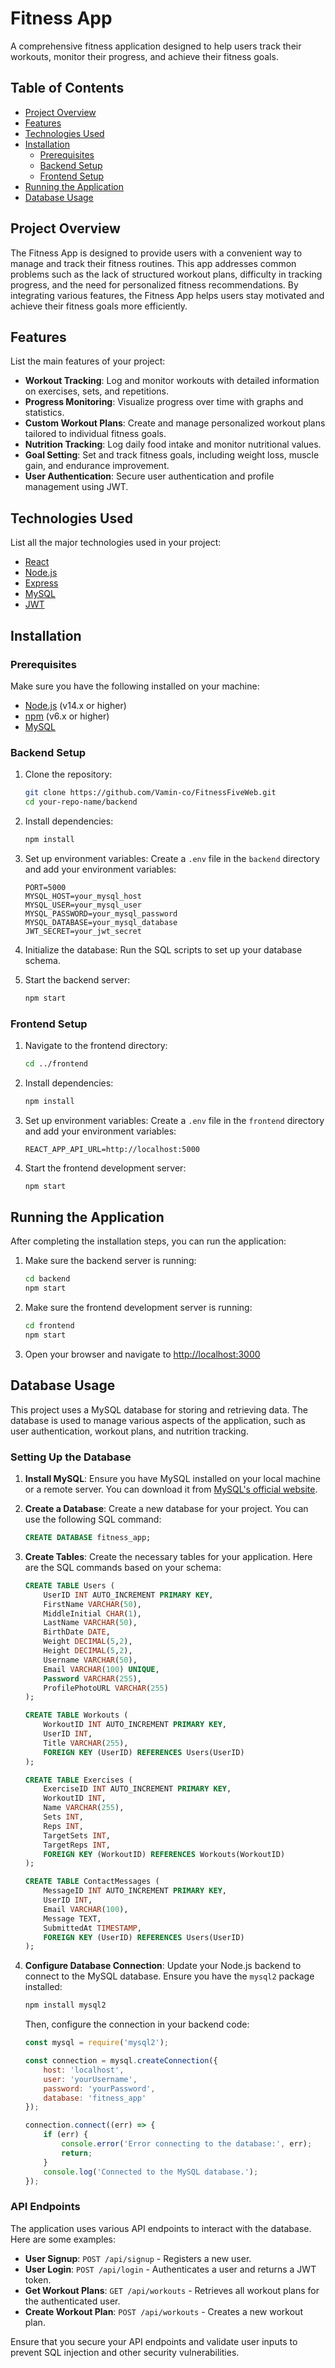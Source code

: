 # Fitness App

A comprehensive fitness application designed to help users track their workouts, monitor their progress, and achieve their fitness goals.

## Table of Contents

- [Project Overview](#project-overview)
- [Features](#features)
- [Technologies Used](#technologies-used)
- [Installation](#installation)
  - [Prerequisites](#prerequisites)
  - [Backend Setup](#backend-setup)
  - [Frontend Setup](#frontend-setup)
- [Running the Application](#running-the-application)
- [Database Usage](#database-usage)

## Project Overview

The Fitness App is designed to provide users with a convenient way to manage and track their fitness routines. This app addresses common problems such as the lack of structured workout plans, difficulty in tracking progress, and the need for personalized fitness recommendations. By integrating various features, the Fitness App helps users stay motivated and achieve their fitness goals more efficiently.

## Features

List the main features of your project:
- **Workout Tracking**: Log and monitor workouts with detailed information on exercises, sets, and repetitions.
- **Progress Monitoring**: Visualize progress over time with graphs and statistics.
- **Custom Workout Plans**: Create and manage personalized workout plans tailored to individual fitness goals.
- **Nutrition Tracking**: Log daily food intake and monitor nutritional values.
- **Goal Setting**: Set and track fitness goals, including weight loss, muscle gain, and endurance improvement.
- **User Authentication**: Secure user authentication and profile management using JWT.

## Technologies Used

List all the major technologies used in your project:
- [React](https://reactjs.org/)
- [Node.js](https://nodejs.org/)
- [Express](https://expressjs.com/)
- [MySQL](https://www.mysql.com/)
- [JWT](https://jwt.io/)

## Installation

### Prerequisites

Make sure you have the following installed on your machine:
- [Node.js](https://nodejs.org/) (v14.x or higher)
- [npm](https://www.npmjs.com/) (v6.x or higher)
- [MySQL](https://www.mysql.com/)

### Backend Setup

1. Clone the repository:
    ```bash
    git clone https://github.com/Vamin-co/FitnessFiveWeb.git
    cd your-repo-name/backend
    ```

2. Install dependencies:
    ```bash
    npm install
    ```

3. Set up environment variables:
    Create a `.env` file in the `backend` directory and add your environment variables:
    ```env
    PORT=5000
    MYSQL_HOST=your_mysql_host
    MYSQL_USER=your_mysql_user
    MYSQL_PASSWORD=your_mysql_password
    MYSQL_DATABASE=your_mysql_database
    JWT_SECRET=your_jwt_secret
    ```

4. Initialize the database:
    Run the SQL scripts to set up your database schema.

5. Start the backend server:
    ```bash
    npm start
    ```

### Frontend Setup

1. Navigate to the frontend directory:
    ```bash
    cd ../frontend
    ```

2. Install dependencies:
    ```bash
    npm install
    ```

3. Set up environment variables:
    Create a `.env` file in the `frontend` directory and add your environment variables:
    ```env
    REACT_APP_API_URL=http://localhost:5000
    ```

4. Start the frontend development server:
    ```bash
    npm start
    ```

## Running the Application

After completing the installation steps, you can run the application:

1. Make sure the backend server is running:
    ```bash
    cd backend
    npm start
    ```

2. Make sure the frontend development server is running:
    ```bash
    cd frontend
    npm start
    ```

3. Open your browser and navigate to [http://localhost:3000](http://localhost:3000)

## Database Usage

This project uses a MySQL database for storing and retrieving data. The database is used to manage various aspects of the application, such as user authentication, workout plans, and nutrition tracking.

### Setting Up the Database

1. **Install MySQL**: Ensure you have MySQL installed on your local machine or a remote server. You can download it from [MySQL's official website](https://dev.mysql.com/downloads/).

2. **Create a Database**: Create a new database for your project. You can use the following SQL command:
    ```sql
    CREATE DATABASE fitness_app;
    ```

3. **Create Tables**: Create the necessary tables for your application. Here are the SQL commands based on your schema:

    ```sql
    CREATE TABLE Users (
        UserID INT AUTO_INCREMENT PRIMARY KEY,
        FirstName VARCHAR(50),
        MiddleInitial CHAR(1),
        LastName VARCHAR(50),
        BirthDate DATE,
        Weight DECIMAL(5,2),
        Height DECIMAL(5,2),
        Username VARCHAR(50),
        Email VARCHAR(100) UNIQUE,
        Password VARCHAR(255),
        ProfilePhotoURL VARCHAR(255)
    );

    CREATE TABLE Workouts (
        WorkoutID INT AUTO_INCREMENT PRIMARY KEY,
        UserID INT,
        Title VARCHAR(255),
        FOREIGN KEY (UserID) REFERENCES Users(UserID)
    );

    CREATE TABLE Exercises (
        ExerciseID INT AUTO_INCREMENT PRIMARY KEY,
        WorkoutID INT,
        Name VARCHAR(255),
        Sets INT,
        Reps INT,
        TargetSets INT,
        TargetReps INT,
        FOREIGN KEY (WorkoutID) REFERENCES Workouts(WorkoutID)
    );

    CREATE TABLE ContactMessages (
        MessageID INT AUTO_INCREMENT PRIMARY KEY,
        UserID INT,
        Email VARCHAR(100),
        Message TEXT,
        SubmittedAt TIMESTAMP,
        FOREIGN KEY (UserID) REFERENCES Users(UserID)
    );
    ```

4. **Configure Database Connection**: Update your Node.js backend to connect to the MySQL database. Ensure you have the `mysql2` package installed:
    ```bash
    npm install mysql2
    ```
    Then, configure the connection in your backend code:
    ```javascript
    const mysql = require('mysql2');

    const connection = mysql.createConnection({
        host: 'localhost',
        user: 'yourUsername',
        password: 'yourPassword',
        database: 'fitness_app'
    });

    connection.connect((err) => {
        if (err) {
            console.error('Error connecting to the database:', err);
            return;
        }
        console.log('Connected to the MySQL database.');
    });
    ```

### API Endpoints

The application uses various API endpoints to interact with the database. Here are some examples:

- **User Signup**: `POST /api/signup` - Registers a new user.
- **User Login**: `POST /api/login` - Authenticates a user and returns a JWT token.
- **Get Workout Plans**: `GET /api/workouts` - Retrieves all workout plans for the authenticated user.
- **Create Workout Plan**: `POST /api/workouts` - Creates a new workout plan.

Ensure that you secure your API endpoints and validate user inputs to prevent SQL injection and other security vulnerabilities.
